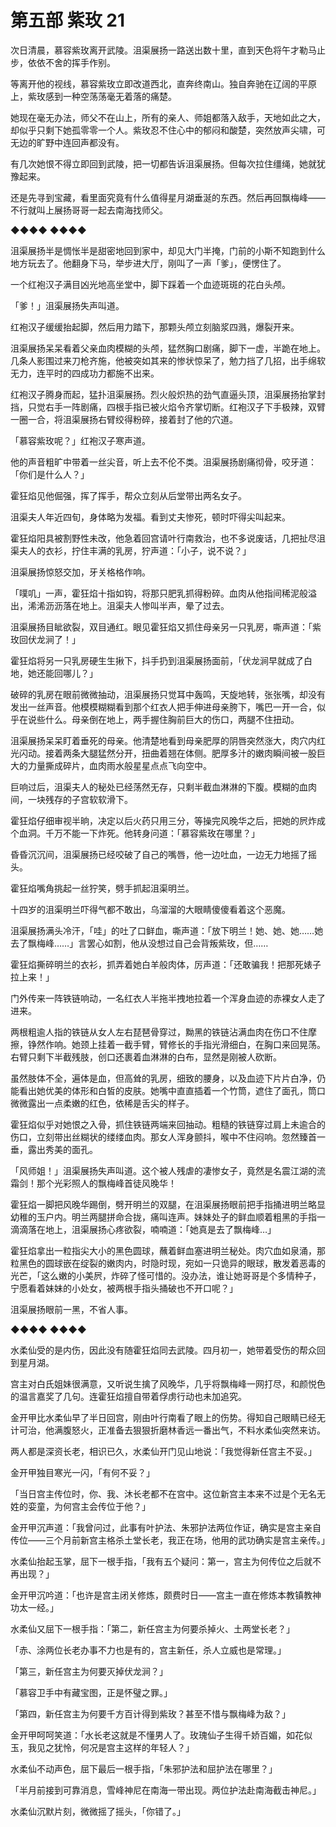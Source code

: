 # 第五部 紫玫 21

次日清晨，慕容紫玫离开武陵。沮渠展扬一路送出数十里，直到天色将午才勒马止步，依依不舍的挥手作别。

等离开他的视线，慕容紫玫立即改道西北，直奔终南山。独自奔驰在辽阔的平原上，紫玫感到一种空荡荡毫无着落的痛楚。

她现在毫无办法，师父不在山上，所有的亲人、师姐都落入敌手，天地如此之大，却似乎只剩下她孤零零一个人。紫玫忍不住心中的郁闷和酸楚，突然放声尖啸，可无边的旷野中连回声都没有。

有几次她恨不得立即回到武陵，把一切都告诉沮渠展扬。但每次拉住缰绳，她就犹豫起来。

还是先寻到宝藏，看里面究竟有什么值得星月湖垂涎的东西。然后再回飘梅峰——不行就叫上展扬哥哥一起去南海找师父。

◆◆◆◆ ◆◆◆◆

沮渠展扬半是惆怅半是甜密地回到家中，却见大门半掩，门前的小斯不知跑到什么地方玩去了。他翻身下马，举步进大厅，刚叫了一声「爹」，便愣住了。

一个红袍汉子满目凶光地高坐堂中，脚下踩着一个血迹斑斑的花白头颅。

「爹！」沮渠展扬失声叫道。

红袍汉子缓缓抬起脚，然后用力踏下，那颗头颅立刻脑浆四溅，爆裂开来。

沮渠展扬呆呆看着父亲血肉模糊的头颅，猛然胸口剧痛，脚下一虚，半跪在地上。几条人影围过来刀枪齐施，他被突如其来的惨状惊呆了，勉力挡了几招，出手绵软无力，连平时的四成功力都施不出来。

红袍汉子腾身而起，猛扑沮渠展扬。烈火般炽热的劲气直逼头顶，沮渠展扬抬掌封挡，只觉右手一阵剧痛，四根手指已被火焰令齐掌切断。红袍汉子下手极辣，双臂一圈一合，将沮渠展扬右臂绞得粉碎，接着封了他的穴道。

「慕容紫玫呢？」红袍汉子寒声道。

他的声音粗旷中带着一丝尖音，听上去不伦不类。沮渠展扬剧痛彻骨，咬牙道：「你们是什么人？」

霍狂焰见他倔强，挥了挥手，帮众立刻从后堂带出两名女子。

沮渠夫人年近四旬，身体略为发福。看到丈夫惨死，顿时吓得尖叫起来。

霍狂焰阳具被割野性未改，他急着回宫请叶行南救治，也不多说废话，几把扯尽沮渠夫人的衣衫，拧住丰满的乳房，狞声道：「小子，说不说？」

沮渠展扬惊怒交加，牙关格格作响。

「噗叽」一声，霍狂焰十指如钩，将那只肥乳抓得粉碎。血肉从他指间稀泥般溢出，浠浠沥沥落在地上。沮渠夫人惨叫半声，晕了过去。

沮渠展扬目眦欲裂，双目通红。眼见霍狂焰又抓住母亲另一只乳房，嘶声道：「紫玫回伏龙涧了！」

霍狂焰将另一只乳房硬生生揪下，抖手扔到沮渠展扬面前，「伏龙涧早就成了白地，她还能回哪儿？」

破碎的乳房在眼前微微抽动，沮渠展扬只觉耳中轰鸣，天旋地转，张张嘴，却没有发出一丝声音。他模模糊糊看到那个红衣人把手伸进母亲胯下，嘴巴一开一合，似乎在说些什么。母亲倒在地上，两手握住胸前巨大的伤口，两腿不住扭动。

沮渠展扬呆呆盯着垂死的母亲。他清楚地看到母亲肥厚的阴唇突然涨大，肉穴内红光闪动。接着两条大腿猛然分开，扭曲着翘在体侧。肥厚多汁的嫩肉瞬间被一股巨大的力量撕成碎片，血肉雨水般星星点点飞向空中。

巨响过后，沮渠夫人的秘处已经荡然无存，只剩半截血淋淋的下腹。模糊的血肉间，一块残存的子宫软软滑下。

霍狂焰仔细审视半晌，决定以后火药只用三分，等操完风晚华之后，把她的屄炸成个血洞。千万不能一下炸死。他转身问道：「慕容紫玫在哪里？」

昏昏沉沉间，沮渠展扬已经咬破了自己的嘴唇，他一边吐血，一边无力地摇了摇头。

霍狂焰嘴角挑起一丝狞笑，劈手抓起沮渠明兰。

十四岁的沮渠明兰吓得气都不敢出，乌溜溜的大眼睛傻傻看着这个恶魔。

沮渠展扬满头冷汗，「哇」的吐了口鲜血，嘶声道：「放下明兰！她、她、她……她去了飘梅峰……」言罢心如割，他从没想过自己会背叛紫玫，但……

霍狂焰撕碎明兰的衣衫，抓弄着她白羊般肉体，厉声道：「还敢骗我！把那死婊子拉上来！」

门外传来一阵铁链响动，一名红衣人半拖半拽地拉着一个浑身血迹的赤裸女人走了进来。

两根粗逾人指的铁链从女人左右琵琶骨穿过，黝黑的铁链沾满血肉在伤口不住摩擦，铮然作响。她颈上挂着一截手臂，臂修长的手指光滑细白，在胸口来回晃荡。右臂只剩下半截残肢，创口还裹着血淋淋的白布，显然是刚被人砍断。

虽然肢体不全，遍体是血，但高耸的乳房，细致的腰身，以及血迹下片片白净，仍能看出她优美的体形和白皙的皮肤。她嘴中直直插着一个竹筒，遮住了面孔，筒口微微露出一点柔嫩的红色，依稀是舌尖的样子。

霍狂焰似乎对她恨之入骨，抓住铁链两端来回抽动。粗糙的铁链穿过肩上未逾合的伤口，立刻带出丝糊状的缕缕血肉。那女人浑身颤抖，喉中不住闷响。忽然臻首一垂，露出秀美的面孔。

「风师姐！」沮渠展扬失声叫道。这个被人残虐的凄惨女子，竟然是名震江湖的流霜剑！那个光彩照人的飘梅峰首徒风晚华！

霍狂焰一脚把风晚华踢倒，劈开明兰的双腿，在沮渠展扬眼前把手指捅进明兰略显幼稚的玉户内。明兰两腿拼命合拢，痛叫连声。妹妹处子的鲜血顺着粗黑的手指一滴滴落在地上，沮渠展扬心疼欲裂，喃喃道：「她真是去了飘梅峰…」

霍狂焰拿出一粒指尖大小的黑色圆球，蘸着鲜血塞进明兰秘处。肉穴血如泉涌，那粒黑色的圆球嵌在绽裂的嫩肉内，时隐时现，宛如一只诡异的眼球，散发着恶毒的光芒，「这么嫩的小美屄，炸碎了怪可惜的。没办法，谁让她哥哥是个多情种子，宁愿看着妹妹的小处女，被两根手指头捅破也不开口呢？」

沮渠展扬眼前一黑，不省人事。

◆◆◆◆ ◆◆◆◆

水柔仙受的是内伤，因此没有随霍狂焰同去武陵。四月初一，她带着受伤的帮众回到星月湖。

宫主对白氏姐妹很满意，又听说生擒了风晚华，几乎将飘梅峰一网打尽，和颜悦色的温言嘉奖了几句。连霍狂焰擅自带着俘虏行动也未加追究。

金开甲比水柔仙早了半日回宫，刚由叶行南看了眼上的伤势。得知自己眼睛已经无计可治，他满腹怒火，正准备去狠狠折磨林香远一番出气，不料水柔仙突然来访。

两人都是深资长老，相识已久，水柔仙开门见山地说：「我觉得新任宫主不妥。」

金开甲独目寒光一闪，「有何不妥？」

「当日宫主传位时，你、我、沐长老都不在宫中。这位新宫主本来不过是个无名无姓的娈童，为何宫主会传位于他？」

金开甲沉声道：「我曾问过，此事有叶护法、朱邪护法两位作证，确实是宫主亲自传位——三个月前新宫主格杀土堂长老，我正在场，他用的武功确实是宫主亲传。」

水柔仙抬起玉掌，屈下一根手指，「我有五个疑问：第一，宫主为何传位之后就不再出现？」

金开甲沉吟道：「也许是宫主闭关修炼，颇费时日——宫主一直在修炼本教镇教神功太一经。」

水柔仙又屈下一根手指：「第二，新任宫主为何要杀掉火、土两堂长老？」

「赤、涂两位长老办事不力也是有的，宫主新任，杀人立威也是常理。」

「第三，新任宫主为何要灭掉伏龙涧？」

「慕容卫手中有藏宝图，正是怀璧之罪。」

「第四，新任宫主为何要千方百计得到紫玫？甚至不惜与飘梅峰为敌？」

金开甲呵呵笑道：「水长老这就是不懂男人了。玫瑰仙子生得千娇百媚，如花似玉，我见之犹怜，何况是宫主这样的年轻人？」

水柔仙不动声色，屈下最后一根手指，「朱邪护法和屈护法在哪里？」

「半月前接到可靠消息，雪峰神尼在南海一带出现。两位护法赴南海截击神尼。」

水柔仙沉默片刻，微微摇了摇头，「你错了。」

